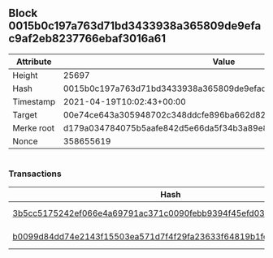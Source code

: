 ## Block 0015b0c197a763d71bd3433938a365809de9efac9af2eb8237766ebaf3016a61

Attribute | Value
--- | ---
Height | 25697
Hash | 0015b0c197a763d71bd3433938a365809de9efac9af2eb8237766ebaf3016a61
Timestamp | 2021-04-19T10:02:43+00:00
Target | 00e74ce643a305948702c348ddcfe896ba662d82c1a228faf4ad12250f07334e
Merke root | d179a034784075b5aafe842d5e66da5f34b3a89e81ee277f34b6277726f3b92e
Nonce | 358655619

```

```

### Transactions

Hash | Amount
--- | ---
[3b5cc5175242ef066e4a69791ac371c0090febb9394f45efd031da4957a7bfb4](3b5cc5175242ef066e4a69791ac371c0090febb9394f45efd031da4957a7bfb4.md) | 10.00000000 SKEPTI 
[b0099d84dd74e2143f15503ea571d7f4f29fa23633f64819b1fc74e6bc5cc61c](b0099d84dd74e2143f15503ea571d7f4f29fa23633f64819b1fc74e6bc5cc61c.md) | 10000.00000000 SKEPTI 
